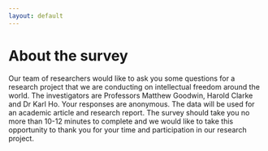 ```yaml
---
layout: default
---
```


# About the survey 

Our team of researchers would like to ask you some questions for a research project that we are conducting on intellectual freedom around the world. The investigators are Professors Matthew Goodwin, Harold Clarke and Dr Karl Ho. Your responses are anonymous. The data will be used for an academic article and research report. The survey should take you no more than 10-12 minutes to complete and we would like to take this opportunity to thank you for your time and participation in our research project.

